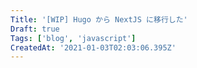 ```yaml
---
Title: '[WIP] Hugo から NextJS に移行した'
Draft: true
Tags: ['blog', 'javascript']
CreatedAt: '2021-01-03T02:03:06.395Z'
---
```


<!--more-->

